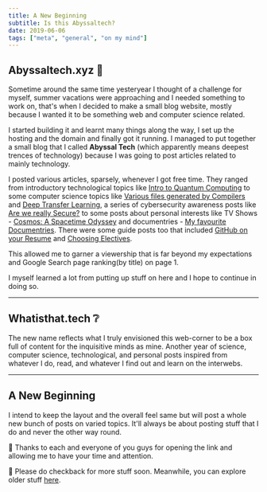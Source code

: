 ```yaml
---
title: A New Beginning
subtitle: Is this Abyssaltech?
date: 2019-06-06
tags: ["meta", "general", "on my mind"]
---
```


## Abyssaltech.xyz 🎉

Sometime around the same time yesteryear I thought of a challenge for myself, summer vacations were approaching and I needed something to work on, that's when I decided to make a small blog website, mostly because I wanted it to be something web and computer science related.
      
I started building it and learnt many things along the way, I set up the hosting and the domain and finally got it running. I managed to put together a small blog that I called **Abyssal Tech** (which apparently means deepest trences of technology) because I was going to post articles related to mainly technology.

I posted various articles, sparsely, whenever I got free time. They ranged from introductory technological topics like [Intro to Quantum Computing](/post/2018-10-19-quantum-computing-what-you-need-to-know/) to some computer science topics like [Various files generated by Compilers](/post/2018-08-08-the-complete-compilation-process/) and [Deep Transfer Learning](/post/2018-06-08-image-classification-transfer-learning/), a series of cybersecurity awareness posts like [Are we really Secure?](https://whatisthat.tech/tags/are-we-really-secure/) to some posts about personal interests like TV Shows - [Cosmos: A Spacetime Odyssey](https://whatisthat.tech/tags/cosmos/) and documentries - [My favourite Documentries](/page/documentaries/). There were some guide posts too that included [GitHub on your Resume](/post/2018-07-27-github-on-your-resume/) and [Choosing Electives](https://whatisthat.tech/tags/choosing-electives/).

This allowed me to garner a viewership that is far beyond my expectations and Google Search page ranking(by title) on page 1.

I myself learned a lot from putting up stuff on here and I hope to continue in doing so.

---
## Whatisthat.tech ❔

The new name reflects what I truly envisioned this web-corner to be a box full of content for the inquisitive minds as mine. Another year of science, computer science, technological, and personal posts inspired from whatever I do, read, and whatever I find out and learn on the interwebs.

---
## A New Beginning

I intend to keep the layout and the overall feel same but will post a whole new bunch of posts on varied topics. It'll always be about posting stuff that I do and never the other way round.

🙏 Thanks to each and everyone of you guys for opening the link and allowing me to have your time and attention. 

📢 Please do checkback for more stuff soon. Meanwhile, you can explore older stuff [here](www.whatisthat.tech/tags/). 